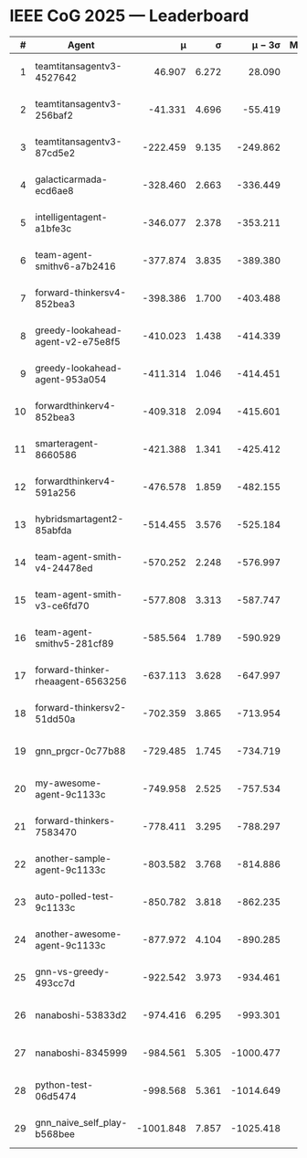 # IEEE CoG 2025 — Leaderboard

| # | Agent | μ | σ | μ − 3σ | Matches | Updated |
|---:|---|---:|---:|---:|---:|---|
| 1 | teamtitansagentv3-4527642 | 46.907 | 6.272 | 28.090 | 21890 | 2025-08-25 12:57 |
| 2 | teamtitansagentv3-256baf2 | -41.331 | 4.696 | -55.419 | 22276 | 2025-08-25 12:57 |
| 3 | teamtitansagentv3-87cd5e2 | -222.459 | 9.135 | -249.862 | 22786 | 2025-08-25 12:57 |
| 4 | galacticarmada-ecd6ae8 | -328.460 | 2.663 | -336.449 | 20460 | 2025-08-25 12:57 |
| 5 | intelligentagent-a1bfe3c | -346.077 | 2.378 | -353.211 | 18748 | 2025-08-25 12:57 |
| 6 | team-agent-smithv6-a7b2416 | -377.874 | 3.835 | -389.380 | 21780 | 2025-08-25 12:57 |
| 7 | forward-thinkersv4-852bea3 | -398.386 | 1.700 | -403.488 | 18223 | 2025-08-25 12:57 |
| 8 | greedy-lookahead-agent-v2-e75e8f5 | -410.023 | 1.438 | -414.339 | 22626 | 2025-08-25 12:57 |
| 9 | greedy-lookahead-agent-953a054 | -411.314 | 1.046 | -414.451 | 20326 | 2025-08-25 12:57 |
| 10 | forwardthinkerv4-852bea3 | -409.318 | 2.094 | -415.601 | 18732 | 2025-08-25 12:57 |
| 11 | smarteragent-8660586 | -421.388 | 1.341 | -425.412 | 18749 | 2025-08-25 12:57 |
| 12 | forwardthinkerv4-591a256 | -476.578 | 1.859 | -482.155 | 18129 | 2025-08-25 12:57 |
| 13 | hybridsmartagent2-85abfda | -514.455 | 3.576 | -525.184 | 18561 | 2025-08-25 12:57 |
| 14 | team-agent-smith-v4-24478ed | -570.252 | 2.248 | -576.997 | 22016 | 2025-08-25 12:57 |
| 15 | team-agent-smith-v3-ce6fd70 | -577.808 | 3.313 | -587.747 | 22556 | 2025-08-25 12:57 |
| 16 | team-agent-smithv5-281cf89 | -585.564 | 1.789 | -590.929 | 21180 | 2025-08-25 12:57 |
| 17 | forward-thinker-rheaagent-6563256 | -637.113 | 3.628 | -647.997 | 20450 | 2025-08-25 12:57 |
| 18 | forward-thinkersv2-51dd50a | -702.359 | 3.865 | -713.954 | 21330 | 2025-08-25 12:57 |
| 19 | gnn_prgcr-0c77b88 | -729.485 | 1.745 | -734.719 | 19320 | 2025-08-25 12:57 |
| 20 | my-awesome-agent-9c1133c | -749.958 | 2.525 | -757.534 | 22220 | 2025-08-25 12:57 |
| 21 | forward-thinkers-7583470 | -778.411 | 3.295 | -788.297 | 20040 | 2025-08-25 12:57 |
| 22 | another-sample-agent-9c1133c | -803.582 | 3.768 | -814.886 | 22020 | 2025-08-25 12:57 |
| 23 | auto-polled-test-9c1133c | -850.782 | 3.818 | -862.235 | 22940 | 2025-08-25 12:57 |
| 24 | another-awesome-agent-9c1133c | -877.972 | 4.104 | -890.285 | 23800 | 2025-08-25 12:57 |
| 25 | gnn-vs-greedy-493cc7d | -922.542 | 3.973 | -934.461 | 17180 | 2025-08-25 12:57 |
| 26 | nanaboshi-53833d2 | -974.416 | 6.295 | -993.301 | 17160 | 2025-08-25 12:57 |
| 27 | nanaboshi-8345999 | -984.561 | 5.305 | -1000.477 | 18050 | 2025-08-25 12:57 |
| 28 | python-test-06d5474 | -998.568 | 5.361 | -1014.649 | 17770 | 2025-08-25 12:57 |
| 29 | gnn_naive_self_play-b568bee | -1001.848 | 7.857 | -1025.418 | 17840 | 2025-08-25 12:57 |
